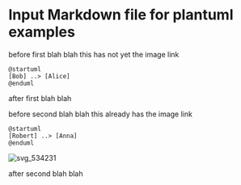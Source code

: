# Input Markdown file for plantuml examples

before first blah blah
this has not yet the image link

[comment]: # (auto_plantuml start)

```plantuml
@startuml
[Bob] ..> [Alice]
@enduml
```

[comment]: # (auto_plantuml end)

after first blah blah

before second blah blah
this already has the image link

[comment]: # (auto_plantuml start)

```plantuml
@startuml
[Robert] ..> [Anna]
@enduml
```

![svg_534231](images/svg_534231.svg)  

[comment]: # (auto_plantuml end)

after second blah blah
